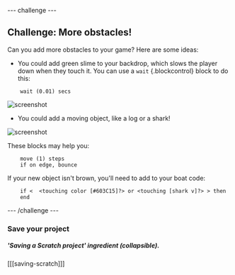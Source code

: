 --- challenge ---

## Challenge: More obstacles! 
Can you add more obstacles to your game? Here are some ideas:

+ You could add green slime to your backdrop, which slows the player down when they touch it. You can use a `wait` {.blockcontrol} block to do this:

```blocks
	wait (0.01) secs
````

![screenshot](images/boat-algae.png)

+ You could add a moving object, like a log or a shark!

![screenshot](images/boat-obstacles.png)

These blocks may help you:

```blocks
	move (1) steps
	if on edge, bounce
````

If your new object isn't brown, you'll need to add to your boat code:

```blocks
	if <  <touching color [#603C15]?> or <touching [shark v]?> > then
	end
```

--- /challenge ---

### Save your project

##### 'Saving a Scratch project' ingredient (collapsible).
[[[saving-scratch]]]
